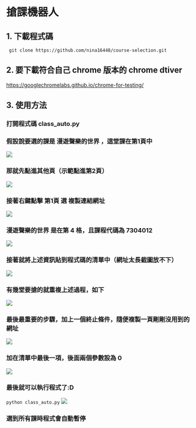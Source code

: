 # 搶課機器人

## 1. 下載程式碼
` git clone https://github.com/nina16448/course-selection.git`

## 2. 要下載符合自己 chrome 版本的 chrome dtiver
https://googlechromelabs.github.io/chrome-for-testing/

## 3. 使用方法

### 打開程式碼 class_auto.py

### 假設說要選的課是 **漫遊聲樂的世界** ，這堂課在第1頁中
![](https://i.imgur.com/cRVgtHo.png)

### 那就先點進其他頁（示範點進第2頁）
![](https://i.imgur.com/55ihYZp.png)

### 接著右鍵點擊 **第1頁** 選 **複製連結網址**
![](https://i.imgur.com/hEZkTwU.png)

###  **漫遊聲樂的世界** 是在第 $4$ 格，且課程代碼為 $7304012$
![](https://i.imgur.com/TeFpu9y.png)


### 接著就將上述資訊貼到程式碼的清單中（網址太長截圖放不下）
![](https://i.imgur.com/NEm8m9X.png)

### 有幾堂要搶的就重複上述過程，如下
![](https://i.imgur.com/b2AvBq5.png)



### 最後最重要的步驟，加上一個終止條件，隨便複製一頁剛剛沒用到的網址
![](https://i.imgur.com/YblnuD7.png)

### 加在清單中最後一項，後面兩個參數設為 $0$
![](https://i.imgur.com/J0BffHg.png)

### 最後就可以執行程式了:D
`python class_auto.py`
![](https://i.imgur.com/miORfNq.png)
### 選到所有課時程式會自動暫停